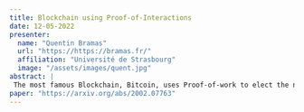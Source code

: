 ```yaml
---
title: Blockchain using Proof-of-Interactions 
date: 12-05-2022  
presenter:
  name: "Quentin Bramas"
  url: "https://https://bramas.fr/"
  affiliation: "Université de Strasbourg"
  image: "/assets/images/quent.jpg" 
abstract: | 
 The most famous Blockchain, Bitcoin, uses Proof-of-work to elect the next block. Proof-of-work is originally a puzzle-based anti-spam technique that is used to prove that some time has passed. Another puzzle-based anti-spam method called « network guided tour » has the same purpose but do not require the client to use its computational power. In this presentation, I will explain how this method can be adapted in the context of Blockchains to replace the Proof-of-work, in order to obtain a Blockchain protocol that does not consume an amount of electricity equivalent to a small country.
paper: "https://arxiv.org/abs/2002.07763"
---
```

